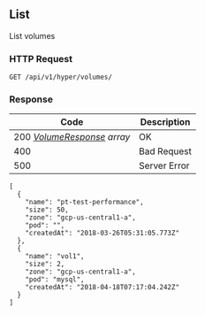 List
---------------------------------
List volumes

### HTTP Request

`GET /api/v1/hyper/volumes/`

### Response

| Code | Description |
| --- | --- |
| 200 _[VolumeResponse](index.md#volumeresponse) array_ | OK |
| 400 | Bad Request |
| 500 | Server Error |

```
[
  {
    "name": "pt-test-performance",
    "size": 50,
    "zone": "gcp-us-central1-a",
    "pod": "",
    "createdAt": "2018-03-26T05:31:05.773Z"
  },
  {
    "name": "vol1",
    "size": 2,
    "zone": "gcp-us-central1-a",
    "pod": "mysql",
    "createdAt": "2018-04-18T07:17:04.242Z"
  }
]
```

